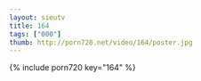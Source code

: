 ```yaml
--- 
layout: sieutv
title: 164
tags: ["000"]
thumb: http://porn720.net/video/164/poster.jpg
---
```

{% include porn720 key="164" %} 
